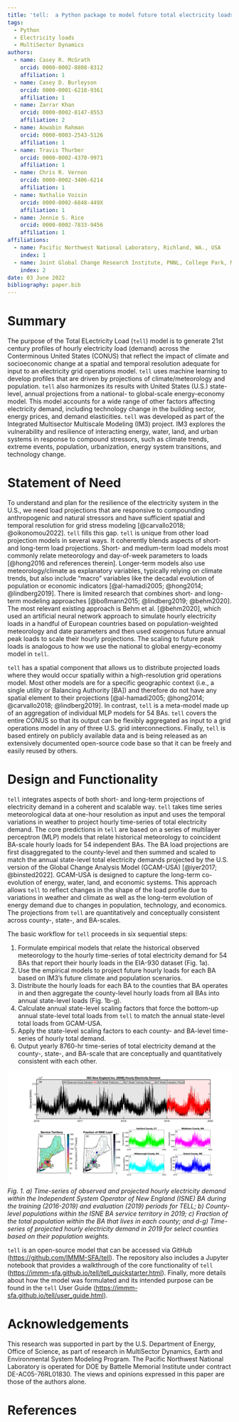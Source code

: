 ```yaml
---
title: 'tell:  a Python package to model future total electricity loads'
tags:
  - Python
  - Electricity loads
  - MultiSector Dynamics
authors:
  - name: Casey R. McGrath
    orcid: 0000-0002-8808-8312
    affiliation: 1
  - name: Casey D. Burleyson
    orcid: 0000-0001-6218-9361
    affiliation: 1
  - name: Zarrar Khan
    orcid: 0000-0002-8147-8553
    affiliation: 2
  - name: Aowabin Rahman
    orcid: 0000-0003-2543-5126
    affiliation: 1
  - name: Travis Thurber
    orcid: 0000-0002-4370-9971
    affiliation: 1
  - name: Chris R. Vernon
    orcid: 0000-0002-3406-6214
    affiliation: 1
  - name: Nathalie Voisin
    orcid: 0000-0002-6848-449X
    affiliation: 1
  - name: Jennie S. Rice
    orcid: 0000-0002-7833-9456
    affiliation: 1
affiliations:
  - name: Pacific Northwest National Laboratory, Richland, WA., USA
    index: 1
  - name: Joint Global Change Research Institute, PNNL, College Park, MD, USA
    index: 2
date: 03 June 2022
bibliography: paper.bib
---
```

# Summary 
The purpose of the Total ELectricity Load (`tell`) model is to generate 21st century profiles of 
hourly electricity load (demand) across the Conterminous United States (CONUS) that reflect the 
impact of climate and socioeconomic change at a spatial and temporal resolution adequate for input
to an electricity grid operations model. `tell` uses machine learning to develop profiles that are 
driven by projections of climate/meteorology and population. `tell` also harmonizes its results with
United States (U.S.) state-level, annual projections from a national- to global-scale
energy-economy model. This model accounts for a wide range of other factors affecting 
electricity demand, including technology change in the building sector, energy prices, and 
demand elasticities. `tell` was developed as part of the Integrated Multisector Multiscale 
Modeling (IM3) project. IM3 explores the vulnerability and resilience of interacting energy,
water, land, and urban systems in response to compound stressors, such as climate trends, 
extreme events, population, urbanization, energy system transitions, and technology change.

# Statement of Need
To understand and plan for the resilience of the electricity system in the U.S., we need load 
projections that are responsive to compounding anthropogenic and natural stressors and have
sufficient spatial and temporal resolution for grid stress modeling [@carvallo2018; @oikonomou2022].
`tell` fills this gap. `tell` is unique from other load projection models in several ways. It 
coherently blends aspects of short- and long-term load projections. Short- and medium-term load
models most commonly relate meteorology and day-of-week parameters to loads 
[@hong2016 and references therein]. Longer-term models also use 
meteorology/climate as explanatory variables, typically relying on climate trends, but also 
include “macro” variables like the decadal evolution of population or economic indicators 
[@al-hamadi2005; @hong2014; @lindberg2019]. There is limited research that combines short- 
and long-term modeling approaches [@boßmann2015; @lindberg2019; @behm2020]. The most 
relevant existing approach is Behm et al. [@behm2020], which used an artificial neural network
approach to simulate hourly electricity loads in a handful of European countries based on 
population-weighted meteorology and date parameters and then used exogenous future annual 
peak loads to scale their hourly projections. The scaling to future peak loads is analogous 
to how we use the national to global energy-economy model in `tell`. 

`tell` has a spatial component that allows us to distribute projected loads where they would occur 
spatially within a high-resolution grid operations model. Most other models are for a specific 
geographic context (i.e., a single utility or Balancing Authority [BA]) and therefore do not have 
any spatial element to their projections [@al-hamadi2005; @hong2014; @carvallo2018; @lindberg2019].
In contrast, `tell` is a meta-model made up of an aggregation of individual MLP models for 54 BAs. 
`tell` covers the entire CONUS so that its output can be flexibly aggregated as input to a grid 
operations model in any of three U.S. grid interconnections. Finally, `tell` is based entirely on 
publicly available data and is being released as an extensively documented open-source code base 
so that it can be freely and easily reused by others.

# Design and Functionality
`tell` integrates aspects of both short- and long-term projections of electricity demand in a coherent
and scalable way. `tell` takes time series meteorological data at one-hour resolution as input and
uses the temporal variations in weather to project hourly time-series of total electricity demand.
The core predictions in `tell` are based on a series of multilayer perceptron (MLP) models that 
relate historical meteorology to coincident BA-scale hourly loads for 54 independent BAs. The 
BA load projections are first disaggregated to the county-level and then summed and scaled to 
match the annual state-level total electricity demands projected by the U.S. version of the 
Global Change Analysis Model (GCAM-USA) [@iyer2017; @binsted2022]. GCAM-USA is designed to 
capture the long-term co-evolution of energy, water, land, and economic systems. This approach 
allows `tell` to reflect changes in the shape of the load profile due to variations in weather and 
climate as well as the long-term evolution of energy demand due to changes in population, 
technology, and economics. The projections from `tell` are quantitatively and conceptually 
consistent across county-, state-, and BA-scales.

The basic workflow for `tell` proceeds in six sequential steps:
1.	Formulate empirical models that relate the historical observed meteorology to the hourly 
time-series of total electricity demand for 54 BAs that report their hourly loads in the EIA-930 
dataset (Fig. 1a).
2.	Use the empirical models to project future hourly loads for each BA based on IM3’s future 
climate and population scenarios.
3.	Distribute the hourly loads for each BA to the counties that BA operates in and then aggregate
 the county-level hourly loads from all BAs into annual state-level loads (Fig. 1b-g).
4.	Calculate annual state-level scaling factors that force the bottom-up annual state-level total
 loads from `tell` to match the annual state-level total loads from GCAM-USA.
5.	Apply the state-level scaling factors to each county- and BA-level time-series of hourly total
 demand.
6.	Output yearly 8760-hr time-series of total electricity demand at the county-, state-, and 
BA-scale that are conceptually and quantitatively consistent with each other.

![](ISNE_graphic.png) 
*Fig. 1. a) Time-series of observed and projected hourly electricity demand within the Independent 
System Operator of New England (ISNE) BA during the training (2016-2019) and evaluation (2019) periods 
for TELL; b) County-level populations within the ISNE BA service territory in 2019; c) Fraction of the 
total population within the BA that lives in each county; and d-g) Time-series of projected hourly 
electricity demand in 2019 for select counties based on their population weights.*

`tell` is an open-source model that can be accessed via GitHub (https://github.com/IMMM-SFA/tell). 
The repository also includes a Jupyter notebook that provides a walkthrough of the core functionality 
of `tell` (https://immm-sfa.github.io/tell/tell_quickstarter.html). Finally, more details about how the 
model was formulated and its intended purpose can be found in the `tell` User Guide 
(https://immm-sfa.github.io/tell/user_guide.html).

# Acknowledgements
This research was supported in part by the U.S. Department of Energy, Office of Science, as part
of research in MultiSector Dynamics, Earth and Environmental System Modeling Program. The
Pacific Northwest National Laboratory is operated for DOE by Battelle Memorial Institute under
contract DE-AC05-76RL01830. The views and opinions expressed in this paper are those of the 
authors alone.

# References
